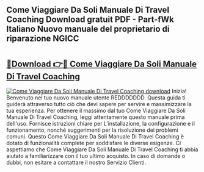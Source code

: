 ## Come Viaggiare Da Soli Manuale Di Travel Coaching Download gratuit PDF - Part-fWk Italiano Nuovo manuale del proprietario di riparazione NGICC

# <h2><a href="http://dfcjuw6.blite.top/?on=Come+Viaggiare+Da+Soli+Manuale+Di+Travel+Coaching">🔗Download 👉🔴 Come Viaggiare Da Soli Manuale Di Travel Coaching</a></h2>

[![Come Viaggiare Da Soli Manuale Di Travel Coaching download](https://i.imgur.com/lujVjoI.png)](http://dfcjuw6.blite.top/?on=Come+Viaggiare+Da+Soli+Manuale+Di+Travel+Coaching)
Inizia! Benvenuto nel tuo nuovo manuale utente REDDDDDDD. Questa guida ti guiderà attraverso tutto ciò che devi sapere per servire e massimizzare la tua esperienza. Per ottenere il massimo dal tuo Come Viaggiare Da Soli Manuale Di Travel Coaching, leggi attentamente questo manuale prima dell'uso. Fornisce istruzioni chiare per L'installazione, la configurazione e il funzionamento, nonché suggerimenti per la risoluzione dei problemi comuni. Questo Come Viaggiare Da Soli Manuale Di Travel Coaching è dotato di funzionalità complete per soddisfare le diverse esigenze. Ci aspettiamo che Come Viaggiare Da Soli Manuale Di Travel Coaching ti abbia aiutato a familiarizzare con il tuo ultimo acquisto. In caso di domande o dubbi, non esitare a contattare il nostro Servizio Clienti.
